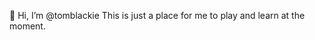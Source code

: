 👋 Hi, I’m @tomblackie
This is just a place for me to play and learn at the moment.

<!---
tomblackie/tomblackie is a ✨ special ✨ repository because its `README.md` (this file) appears on your GitHub profile.
You can click the Preview link to take a look at your changes.
--->
